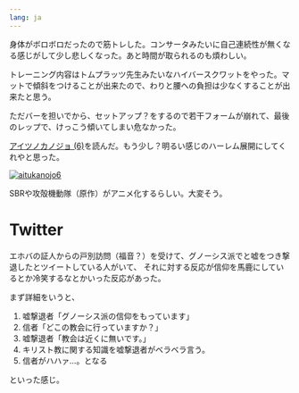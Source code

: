 ```yaml
---
lang: ja
---
```


身体がボロボロだったので筋トレした。コンサータみたいに自己連続性が無くなる感じがして少し悲しくなった。あと時間が取られるのも煩わしい。

トレーニング内容はトムプラッツ先生みたいなハイバースクワットをやった。マットで傾斜をつけることが出来たので、わりと腰への負担は少なくすることが出来たと思う。

ただバーを担いでから、セットアップ？をするので若干フォームが崩れて、最後のレップで、けっこう傾いてしまい危なかった。

[アイツノカノジョ (6)](https://amzn.asia/d/ctR7b4L)を読んだ。もう少し？明るい感じのハーレム展開にしてくれやと思った。

[![aitukanojo6](https://github.com/user-attachments/assets/96238154-091d-471d-9b14-845e257b006b)](https://amzn.asia/d/ctR7b4L)

SBRや攻殻機動隊（原作）がアニメ化するらしい。大変そう。

# Twitter

エホバの証人からの戸別訪問（福音？）を受けて、グノーシス派でと嘘をつき撃退したとツイートしている人がいて、
それに対する反応が信仰を馬鹿にしているとか冷笑するなとかいった反応があった。

まず詳細をいうと、

1. 嘘撃退者「グノーシス派の信仰をもっています」
2. 信者「どこの教会に行っていますか？」
3. 嘘撃退者「教会は近くに無いです。」
4. キリスト教に関する知識を嘘撃退者がベラベラ言う。
5. 信者がハハァ…。となる

といった感じ。
